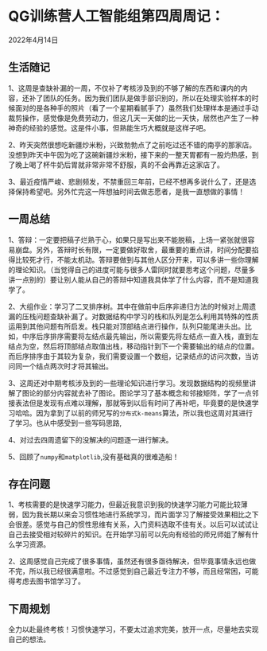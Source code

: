# QG训练营人工智能组第四周周记：

2022年4月14日

## 生活随记

1、这周是查缺补漏的一周，不仅补了考核涉及到的不够了解的东西和课内的内容，还补了团队的任务。因为我们团队是做手部识别的，所以在处理实验样本的时候面对的是各种手的照片（看了一个星期看腻手了）虽然我们处理样本是通过手动裁剪操作，感觉像是免费劳动力，但这几天一天做的比一天快，居然也产生了一种神奇的经验的感觉。这是件小事，但熟能生巧大概就是这样子吧。

2、昨天突然很想吃新疆炒米粉，兴致勃勃点了之前吃过还不错的南亭的那家店。没想到昨天中午因为吃了这碗新疆炒米粉，接下来的一整天胃都有一股灼热感，到了晚上喝了杯牛奶后胃就非常非常不舒服，真的不会再靠近这家店了。

3、最近疫情严峻、悲剧频发，不禁重回三年前，已经不想再多说什么了，还是选择保持希望吧。另外忙完这一阵想抽时间去做志愿者，是我一直想做的事情！

## 一周总结

1、答辩：一定要把稿子烂熟于心，如果只是写出来不能脱稿，上场一紧张就很容易崩盘。另外，答辩时长有限，一定要做好取舍，最重要的重点讲，时间分配要掐得比较死才行，不能太机动。答辩要做到与其他人区分开来，可以多讲一些你理解的理论知识。（当觉得自己的进度可能与很多人雷同时就要思考这个问题，尽量多讲一点别的）要让别人能从自己的答辩中知道我具体学了什么内容，而不是知道我学了。

2、大组作业：学习了二叉排序树。其中在做前中后序非递归方法的时候对上周遗漏的压栈问题查缺补漏了。对数据结构中学习的栈和队列是怎么利用其特殊的性质运用到其他问题有所启发。栈只能对顶部结点进行操作，队列只能尾进头出。比如，中序后序排序需要将左结点最先输出，所以需要先将左结点一直入栈，直到左结点为空，然后将顶部结点取值出栈，移动指针到下一个需要输出的结点的位置。而后序排序由于其较为复杂，我们需要设置一个数组，记录结点的访问次数，当访问同一个结点两次时才将其输出。

3、这周还对中期考核涉及到的一些理论知识进行学习。发现数据结构的视频里讲解了图论的部分内容就去补了图论。图论学习了基本概念和邻接矩阵，学了一点邻接表法但是发现有点难以理解，那就等到以后有时间了再补吧，毕竟要的是快速学习哈哈。因为拿到了以前的师兄写的`分布式k-means`算法，所以我也这周对其进行了学习。也从中感受到一些写码思路,

4、对过去四周遗留下的没解决的问题逐一进行解决。

5、回顾了`numpy`和`matplotlib`,没有基础真的很难造船！

## 存在问题

1、考核需要的是快速学习能力，但最近我意识到我的快速学习能力可能比较薄弱，因为我长期以来会习惯性地进行系统学习，而片面学习了解接受效果相比之下会很差。感觉与自己的惯性思维有关系，入门资料选取不佳有关。以后可以试试让自己去接受相对较碎片的知识。在开始学习前可以先向有经验的师兄师姐了解有什么学习资源。

2、这周感觉自己完成了很多事情，虽然还有很多亟待解决，但毕竟事情永远也做不完，所以我已经很满意啦。不过感觉到自己最近专注力不够，而且经常困，可能得考虑去图书馆学习了。

## 下周规划

全力以赴最终考核！习惯快速学习，不要太过追求完美，放开一点，尽量地去实现自己的想法。